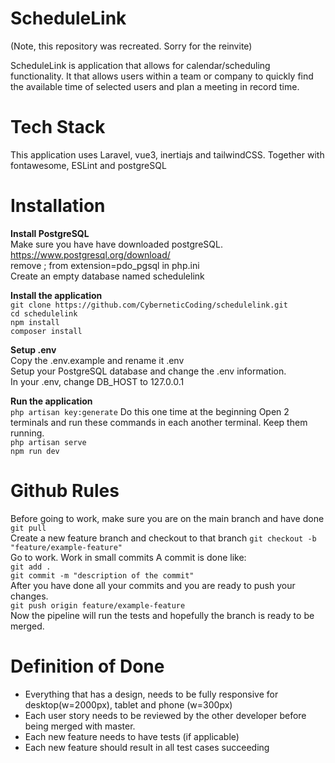 # ScheduleLink

(Note, this repository was recreated. Sorry for the reinvite)

ScheduleLink is application that allows for calendar/scheduling functionality. It that allows users within a team or company to quickly find the available time of selected users and plan a meeting in record time.

# Tech Stack
This application uses Laravel, vue3, inertiajs and tailwindCSS. Together with fontawesome, ESLint and postgreSQL  


# Installation

**Install PostgreSQL**  
Make sure you have have downloaded postgreSQL. https://www.postgresql.org/download/  
remove ; from extension=pdo_pgsql in php.ini  
Create an empty database named schedulelink  

**Install the application**  
`git clone https://github.com/CyberneticCoding/schedulelink.git`  
`cd schedulelink`  
`npm install`  
`composer install`  

**Setup .env**   
Copy the .env.example and rename it .env  
Setup your PostgreSQL database and change the .env information.  
In your .env, change DB_HOST to 127.0.0.1  

**Run the application**  
`php artisan key:generate` Do this one time at the beginning
Open 2 terminals and run these commands in each another terminal. Keep them running.  
`php artisan serve`  
`npm run dev`  

# Github Rules
Before going to work, make sure you are on the main branch and have done `git pull`  
Create a new feature branch and checkout to that branch `git checkout -b "feature/example-feature"`  
Go to work. Work in small commits A commit is done like:  
`git add .`  
`git commit -m "description of the commit"`  
After you have done all your commits and you are ready to push your changes.  
`git push origin feature/example-feature`  
Now the pipeline will run the tests and hopefully the branch is ready to be merged.  

# Definition of Done 
* Everything that has a design, needs to be fully responsive for desktop(w=2000px), tablet and phone (w=300px)
* Each user story needs to be reviewed by the other developer before being merged with master.
* Each new feature needs to have tests (if applicable)
* Each new feature should result in all test cases succeeding
